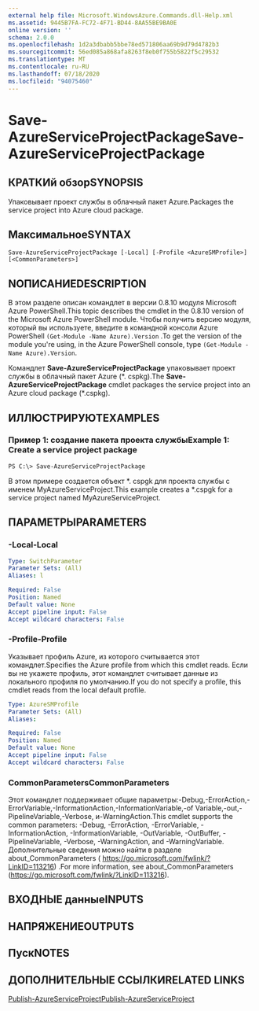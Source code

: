 ```yaml
---
external help file: Microsoft.WindowsAzure.Commands.dll-Help.xml
ms.assetid: 9445B7FA-FC72-4F71-BD44-8AA55BE9BA0E
online version: ''
schema: 2.0.0
ms.openlocfilehash: 1d2a3dbabb5bbe78ed571806aa69b9d79d4782b3
ms.sourcegitcommit: 56ed085a868afa8263f8eb0f755b5822f5c29532
ms.translationtype: MT
ms.contentlocale: ru-RU
ms.lasthandoff: 07/18/2020
ms.locfileid: "94075460"
---
```

# <span data-ttu-id="94359-101">Save-AzureServiceProjectPackage</span><span class="sxs-lookup"><span data-stu-id="94359-101">Save-AzureServiceProjectPackage</span></span>

## <span data-ttu-id="94359-102">КРАТКИй обзор</span><span class="sxs-lookup"><span data-stu-id="94359-102">SYNOPSIS</span></span>
<span data-ttu-id="94359-103">Упаковывает проект службы в облачный пакет Azure.</span><span class="sxs-lookup"><span data-stu-id="94359-103">Packages the service project into Azure cloud package.</span></span>

## <span data-ttu-id="94359-104">Максимальное</span><span class="sxs-lookup"><span data-stu-id="94359-104">SYNTAX</span></span>

```
Save-AzureServiceProjectPackage [-Local] [-Profile <AzureSMProfile>] [<CommonParameters>]
```

## <span data-ttu-id="94359-105">NОПИСАНИЕ</span><span class="sxs-lookup"><span data-stu-id="94359-105">DESCRIPTION</span></span>
<span data-ttu-id="94359-106">В этом разделе описан командлет в версии 0.8.10 модуля Microsoft Azure PowerShell.</span><span class="sxs-lookup"><span data-stu-id="94359-106">This topic describes the cmdlet in the 0.8.10 version of the Microsoft Azure PowerShell module.</span></span>
<span data-ttu-id="94359-107">Чтобы получить версию модуля, который вы используете, введите в командной консоли Azure PowerShell `(Get-Module -Name Azure).Version` .</span><span class="sxs-lookup"><span data-stu-id="94359-107">To get the version of the module you're using, in the Azure PowerShell console, type `(Get-Module -Name Azure).Version`.</span></span>

<span data-ttu-id="94359-108">Командлет **Save-AzureServiceProjectPackage** упаковывает проект службы в облачный пакет Azure (\*. cspkg).</span><span class="sxs-lookup"><span data-stu-id="94359-108">The **Save-AzureServiceProjectPackage** cmdlet packages the service project into an Azure cloud package (\*.cspkg).</span></span>

## <span data-ttu-id="94359-109">ИЛЛЮСТРИРУЮТ</span><span class="sxs-lookup"><span data-stu-id="94359-109">EXAMPLES</span></span>

### <span data-ttu-id="94359-110">Пример 1: создание пакета проекта службы</span><span class="sxs-lookup"><span data-stu-id="94359-110">Example 1: Create a service project package</span></span>
```
PS C:\> Save-AzureServiceProjectPackage
```

<span data-ttu-id="94359-111">В этом примере создается объект \*. cspgk для проекта службы с именем MyAzureServiceProject.</span><span class="sxs-lookup"><span data-stu-id="94359-111">This example creates a \*.cspgk for a service project named MyAzureServiceProject.</span></span>

## <span data-ttu-id="94359-112">ПАРАМЕТРЫ</span><span class="sxs-lookup"><span data-stu-id="94359-112">PARAMETERS</span></span>

### <span data-ttu-id="94359-113">-Local</span><span class="sxs-lookup"><span data-stu-id="94359-113">-Local</span></span>
```yaml
Type: SwitchParameter
Parameter Sets: (All)
Aliases: l

Required: False
Position: Named
Default value: None
Accept pipeline input: False
Accept wildcard characters: False
```

### <span data-ttu-id="94359-114">-Profile</span><span class="sxs-lookup"><span data-stu-id="94359-114">-Profile</span></span>
<span data-ttu-id="94359-115">Указывает профиль Azure, из которого считывается этот командлет.</span><span class="sxs-lookup"><span data-stu-id="94359-115">Specifies the Azure profile from which this cmdlet reads.</span></span>
<span data-ttu-id="94359-116">Если вы не укажете профиль, этот командлет считывает данные из локального профиля по умолчанию.</span><span class="sxs-lookup"><span data-stu-id="94359-116">If you do not specify a profile, this cmdlet reads from the local default profile.</span></span>

```yaml
Type: AzureSMProfile
Parameter Sets: (All)
Aliases: 

Required: False
Position: Named
Default value: None
Accept pipeline input: False
Accept wildcard characters: False
```

### <span data-ttu-id="94359-117">CommonParameters</span><span class="sxs-lookup"><span data-stu-id="94359-117">CommonParameters</span></span>
<span data-ttu-id="94359-118">Этот командлет поддерживает общие параметры:-Debug,-ErrorAction,-ErrorVariable,-InformationAction,-InformationVariable,-of Variable,-out,-PipelineVariable,-Verbose, и-WarningAction.</span><span class="sxs-lookup"><span data-stu-id="94359-118">This cmdlet supports the common parameters: -Debug, -ErrorAction, -ErrorVariable, -InformationAction, -InformationVariable, -OutVariable, -OutBuffer, -PipelineVariable, -Verbose, -WarningAction, and -WarningVariable.</span></span> <span data-ttu-id="94359-119">Дополнительные сведения можно найти в разделе about_CommonParameters ( https://go.microsoft.com/fwlink/?LinkID=113216) .</span><span class="sxs-lookup"><span data-stu-id="94359-119">For more information, see about_CommonParameters (https://go.microsoft.com/fwlink/?LinkID=113216).</span></span>

## <span data-ttu-id="94359-120">ВХОДНЫЕ данные</span><span class="sxs-lookup"><span data-stu-id="94359-120">INPUTS</span></span>

## <span data-ttu-id="94359-121">НАПРЯЖЕНИЕ</span><span class="sxs-lookup"><span data-stu-id="94359-121">OUTPUTS</span></span>

## <span data-ttu-id="94359-122">Пуск</span><span class="sxs-lookup"><span data-stu-id="94359-122">NOTES</span></span>

## <span data-ttu-id="94359-123">ДОПОЛНИТЕЛЬНЫЕ ССЫЛКИ</span><span class="sxs-lookup"><span data-stu-id="94359-123">RELATED LINKS</span></span>

[<span data-ttu-id="94359-124">Publish-AzureServiceProject</span><span class="sxs-lookup"><span data-stu-id="94359-124">Publish-AzureServiceProject</span></span>](./Publish-AzureServiceProject.md)


